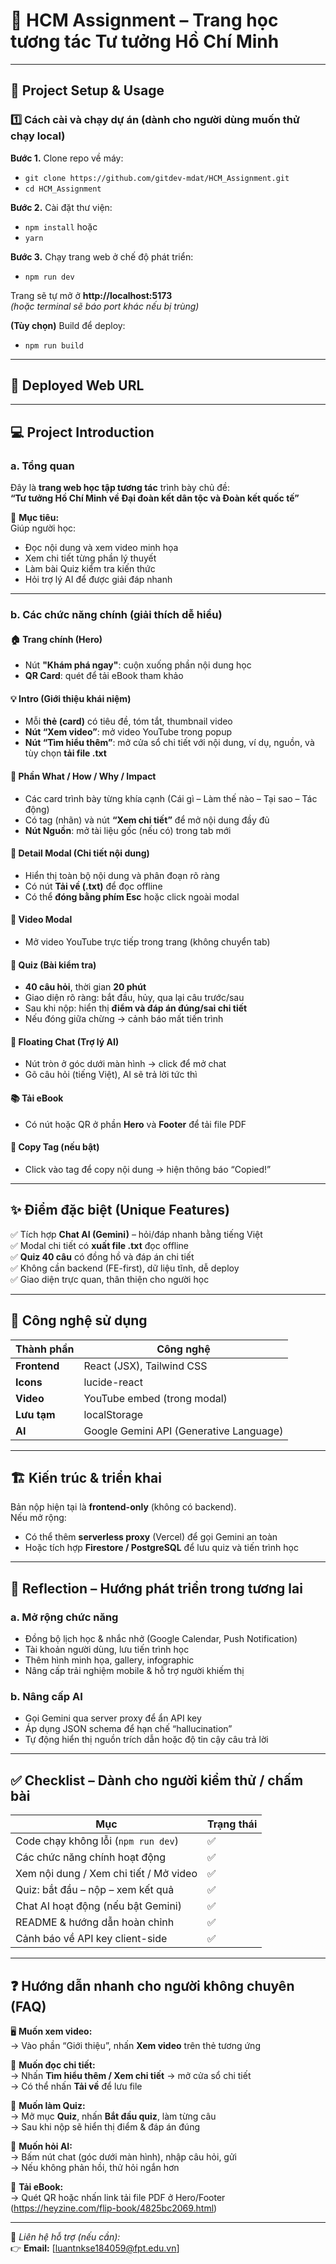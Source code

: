 # 🌺 HCM Assignment – Trang học tương tác Tư tưởng Hồ Chí Minh

---

## 🚀 Project Setup & Usage

### 1️⃣ Cách cài và chạy dự án (dành cho người dùng muốn thử chạy local)

**Bước 1.** Clone repo về máy:
- `git clone https://github.com/gitdev-mdat/HCM_Assignment.git`
- `cd HCM_Assignment`

**Bước 2.** Cài đặt thư viện:
- `npm install`
  hoặc  
- `yarn`

**Bước 3.** Chạy trang web ở chế độ phát triển:
- `npm run dev`

Trang sẽ tự mở ở **http://localhost:5173**  
*(hoặc terminal sẽ báo port khác nếu bị trùng)*

**(Tùy chọn)** Build để deploy:
- `npm run build`

---

## 🔗 Deployed Web URL  
<!-- ✍️ [https://hcm-assignment.vercel.app/](https://hcm-assignment.vercel.app/) -->

---

## 💻 Project Introduction

### a. Tổng quan
Đây là **trang web học tập tương tác** trình bày chủ đề:  
**“Tư tưởng Hồ Chí Minh về Đại đoàn kết dân tộc và Đoàn kết quốc tế”**  

🎯 **Mục tiêu:**  
Giúp người học:
- Đọc nội dung và xem video minh họa  
- Xem chi tiết từng phần lý thuyết  
- Làm bài Quiz kiểm tra kiến thức  
- Hỏi trợ lý AI để được giải đáp nhanh  

---

### b. Các chức năng chính (giải thích dễ hiểu)

#### 🏠 Trang chính (Hero)
- Nút **"Khám phá ngay"**: cuộn xuống phần nội dung học  
- **QR Card**: quét để tải eBook tham khảo  

#### 💡 Intro (Giới thiệu khái niệm)
- Mỗi **thẻ (card)** có tiêu đề, tóm tắt, thumbnail video  
- **Nút “Xem video”**: mở video YouTube trong popup  
- **Nút “Tìm hiểu thêm”**: mở cửa sổ chi tiết với nội dung, ví dụ, nguồn, và tùy chọn **tải file .txt**  

#### 📘 Phần What / How / Why / Impact
- Các card trình bày từng khía cạnh (Cái gì – Làm thế nào – Tại sao – Tác động)  
- Có tag (nhãn) và nút **“Xem chi tiết”** để mở nội dung đầy đủ  
- **Nút Nguồn**: mở tài liệu gốc (nếu có) trong tab mới  

#### 📜 Detail Modal (Chi tiết nội dung)
- Hiển thị toàn bộ nội dung và phân đoạn rõ ràng  
- Có nút **Tải về (.txt)** để đọc offline  
- Có thể **đóng bằng phím Esc** hoặc click ngoài modal  

#### 🎥 Video Modal
- Mở video YouTube trực tiếp trong trang (không chuyển tab)  

#### 🧠 Quiz (Bài kiểm tra)
- **40 câu hỏi**, thời gian **20 phút**  
- Giao diện rõ ràng: bắt đầu, hủy, qua lại câu trước/sau  
- Sau khi nộp: hiển thị **điểm và đáp án đúng/sai chi tiết**  
- Nếu đóng giữa chừng → cảnh báo mất tiến trình  

#### 💬 Floating Chat (Trợ lý AI)
- Nút tròn ở góc dưới màn hình → click để mở chat  
- Gõ câu hỏi (tiếng Việt), AI sẽ trả lời tức thì  


#### 📚 Tải eBook
- Có nút hoặc QR ở phần **Hero** và **Footer** để tải file PDF  

#### 🔖 Copy Tag (nếu bật)
- Click vào tag để copy nội dung → hiện thông báo “Copied!”  

---

## ✨ Điểm đặc biệt (Unique Features)

✅ Tích hợp **Chat AI (Gemini)** – hỏi/đáp nhanh bằng tiếng Việt  
✅ Modal chi tiết có **xuất file .txt** đọc offline  
✅ **Quiz 40 câu** có đồng hồ và đáp án chi tiết  
✅ Không cần backend (FE-first), dữ liệu tĩnh, dễ deploy  
✅ Giao diện trực quan, thân thiện cho người học  

---

## 🧩 Công nghệ sử dụng

| Thành phần | Công nghệ |
|-------------|------------|
| **Frontend** | React (JSX), Tailwind CSS |
| **Icons** | lucide-react |
| **Video** | YouTube embed (trong modal) |
| **Lưu tạm** | localStorage |
| **AI** | Google Gemini API (Generative Language) |

---

## 🏗️ Kiến trúc & triển khai

Bản nộp hiện tại là **frontend-only** (không có backend).  
Nếu mở rộng:
- Có thể thêm **serverless proxy** (Vercel) để gọi Gemini an toàn  
- Hoặc tích hợp **Firestore / PostgreSQL** để lưu quiz và tiến trình học  

---

## 🧠 Reflection – Hướng phát triển trong tương lai

### a. Mở rộng chức năng
- Đồng bộ lịch học & nhắc nhở (Google Calendar, Push Notification)  
- Tài khoản người dùng, lưu tiến trình học  
- Thêm hình minh họa, gallery, infographic  
- Nâng cấp trải nghiệm mobile & hỗ trợ người khiếm thị  

### b. Nâng cấp AI
- Gọi Gemini qua server proxy để ẩn API key  
- Áp dụng JSON schema để hạn chế “hallucination”  
- Tự động hiển thị nguồn trích dẫn hoặc độ tin cậy câu trả lời  

---

## ✅ Checklist – Dành cho người kiểm thử / chấm bài

| Mục | Trạng thái |
|------|-------------|
| Code chạy không lỗi (`npm run dev`) | ✅ |
| Các chức năng chính hoạt động | ✅ |
| Xem nội dung / Xem chi tiết / Mở video | ✅ |
| Quiz: bắt đầu – nộp – xem kết quả | ✅ |
| Chat AI hoạt động (nếu bật Gemini) | ✅ |
| README & hướng dẫn hoàn chỉnh | ✅ |
| Cảnh báo về API key client-side | ✅ |

---

## ❓ Hướng dẫn nhanh cho người không chuyên (FAQ)

🖥️ **Muốn xem video:**  
→ Vào phần “Giới thiệu”, nhấn **Xem video** trên thẻ tương ứng  

📖 **Muốn đọc chi tiết:**  
→ Nhấn **Tìm hiểu thêm / Xem chi tiết** → mở cửa sổ chi tiết  
→ Có thể nhấn **Tải về** để lưu file  

🧩 **Muốn làm Quiz:**  
→ Mở mục **Quiz**, nhấn **Bắt đầu quiz**, làm từng câu  
→ Sau khi nộp sẽ hiển thị điểm & đáp án đúng  

🤖 **Muốn hỏi AI:**  
→ Bấm nút chat (góc dưới màn hình), nhập câu hỏi, gửi  
→ Nếu không phản hồi, thử hỏi ngắn hơn  

📕 **Tải eBook:**  
→ Quét QR hoặc nhấn link tải file PDF ở Hero/Footer  (https://heyzine.com/flip-book/4825bc2069.html)

---

📩 *Liên hệ hỗ trợ (nếu cần):*  
👉 **Email:** [luantnkse184059@fpt.edu.vn]
